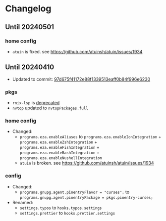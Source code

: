 # Changelog

## Until 20240501

### home config

- `atuin` is fixed. see https://github.com/atuinsh/atuin/issues/1934

## Until 20240410

- Updated to commit:
  [97d675f41172e88f1339513eaff0b84f996e6230](https://github.com/NixOS/nixpkgs/tree/97d675f41172e88f1339513eaff0b84f996e6230)

### pkgs

- `rnix-lsp` is
  [deprecated](https://github.com/NixOS/nixpkgs/commits/master/pkgs/development/tools/language-servers/rnix-lsp/default.nix)
- `nvtop` updated to `nvtopPackages.full`

### home config

- Changed:
  - `programs.eza.enableAliases` to `programs.eza.enableIonIntegration` +
    `programs.eza.enableZshIntegration` + `programs.eza.enableFishIntegration` +
    `programs.eza.enableBashIntegration` + `programs.eza.enableNushellIntegration`
  - `atuin` is broken. see https://github.com/atuinsh/atuin/issues/1934

### config

- Changed:
  - `programs.gnupg.agent.pinentryFlavor = "curses";` to
    `programs.gnupg.agent.pinentryPackage = pkgs.pinentry-curses;`
- Renamed:
  - `settings.typos` to `hooks.typos.settings`
  - `settings.prettier` to `hooks.prettier.settings`
